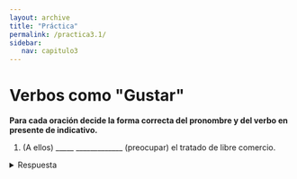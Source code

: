 ```yaml
---
layout: archive
title: "Práctica"
permalink: /practica3.1/
sidebar:
   nav: capitulo3
---
```


# Verbos como "Gustar"

**Para cada oración decide la forma correcta del pronombre y del verbo en presente de indicativo.**

1. (A ellos) _____  _____________ (preocupar) el tratado de libre comercio.  
<details><summary>Respuesta</summary>
  les preocupa

2. Laura me dijo que a ella no _____  _____________ (importar) el derroche, y yo no estoy de acuerdo.
<details>
  <summary>Respuesta</summary>
  le importa  


3. A esta marca _____  _____________ (interesar) el valor de su empresa.
<details>
  <summary>Respuesta</summary>
  le interesa


4. A los clientes de esta confitería _____  _____________ (fascinar) las recetas que preparan.
<details>
  <summary>Respuesta</summary>
  les fascinan  
<details>


5. A nadie _____  _____________ (gustar) el condimento que usa este cocinero.
<details>
  <summary>Respuesta</summary>
  le gusta  
<details>


6. (A ti) no _____  _____________ (molestar) si me demoro, ¿no?
<details>
  <summary>Respuesta</summary>
  te molesta  
<details>


7. Quería escribir un poema, pero siento que hoy (a mi) _____  _____________ (faltar) inspiración.
<details>
  <summary>Respuesta</summary>
  me falta  
<details>


8. (A mi) _____  _____________ (parecer) que Juan y Daniela están coqueteando.
<details>
  <summary>Respuesta</summary>
  me parece  
<details>

9. Creo que (a ti) _____  _____________ (interesar) la subcontratación, ¿verdad?
<details>
  <summary>Respuesta</summary>
  te interesa  
<details>


10. A esta empresa _____  _____________ (faltar) más bienes raíces para consolidarse y ganar algún premio.
<details>
  <summary>Respuesta</summary>
  le faltan  
<details>
